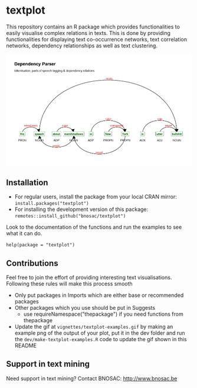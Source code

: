 # textplot

This repository contains an R package which provides functionalities to easily visualise complex relations in texts. This is done by providing functionalities for displaying text co-occurrence networks, text correlation networks, dependency relationships as well as text clustering. 

![](vignettes/textplot-examples.gif)

## Installation

- For regular users, install the package from your local CRAN mirror: `install.packages("textplot")`
- For installing the development version of this package: `remotes::install_github("bnosac/textplot")`

Look to the documentation of the functions and run the examples to see what it can do.

```
help(package = "textplot")
```

## Contributions

Feel free to join the effort of providing interesting text visualisations. Following these rules will make this process smooth

- Only put packages in Imports which are either base or recommended packages
- Other packages which you use should be put in Suggests 
    - use requireNamespace("thepackage") if you need functions from thepackage
- Update the gif at `vignettes/textplot-examples.gif` by making an example png of the output of your plot, put it in the dev folder and run the `dev/make-textplot-examples.R` code to update the gif shown in this README

## Support in text mining

Need support in text mining?
Contact BNOSAC: http://www.bnosac.be
